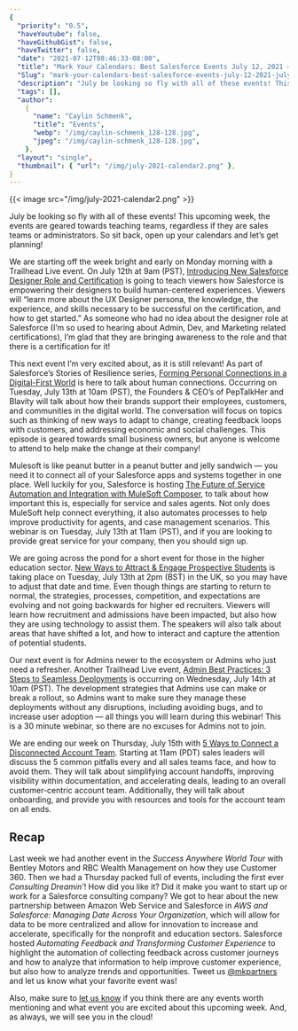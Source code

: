```yaml
---
{
  "priority": "0.5",
  "haveYoutube": false,
  "haveGithubGist": false,
  "haveTwitter": false,
  "date": "2021-07-12T08:46:33-08:00",
  "title": "Mark Your Calendars: Best Salesforce Events July 12, 2021 — July 16, 2021",
  "Slug": "mark-your-calendars-best-salesforce-events-july-12-2021-july-16-2021",
  "description": "July be looking so fly with all of these events! This upcoming week, the events are geared towards teaching teams, regardless if they are...",
  "tags": [],
  "author":
    {
      "name": "Caylin Schmenk",
      "title": "Events",
      "webp": "/img/caylin-schmenk_128-128.jpg",
      "jpeg": "/img/caylin-schmenk_128-128.jpg",
    },
  "layout": "single",
  "thumbnail": { "url": "/img/july-2021-calendar2.png" },
}
---
```


{{< image src="/img/july-2021-calendar2.png" >}}

July be looking so fly with all of these events! This upcoming week, the events are geared towards teaching teams, regardless if they are sales teams or administrators. So sit back, open up your calendars and let’s get planning!

We are starting off the week bright and early on Monday morning with a Trailhead Live event. On July 12th at 9am (PST), [Introducing New Salesforce Designer Role and Certification](https://trailhead.salesforce.com/live/broadcasts/a2r3k000001vDKg/introducing-new-salesforce-designer-role-and-certification) is going to teach viewers how Salesforce is empowering their designers to build human-centered experiences. Viewers will “learn more about the UX Designer persona, the knowledge, the experience, and skills necessary to be successful on the certification, and how to get started.” As someone who had no idea about the designer role at Salesforce (I’m so used to hearing about Admin, Dev, and Marketing related certifications), I’m glad that they are bringing awareness to the role and that there is a certification for it!

This next event I’m very excited about, as it is still relevant! As part of Salesforce’s Stories of Resilience series, [Forming Personal Connections in a Digital-First World](https://www.salesforce.com/form/event/leading-through-change-evergreen/) is here to talk about human connections. Occurring on Tuesday, July 13th at 10am (PST), the Founders & CEO’s of PepTalkHer and Blavity will talk about how their brands support their employees, customers, and communities in the digital world. The conversation will focus on topics such as thinking of new ways to adapt to change, creating feedback loops with customers, and addressing economic and social challenges. This episode is geared towards small business owners, but anyone is welcome to attend to help make the change at their company!

Mulesoft is like peanut butter in a peanut butter and jelly sandwich — you need it to connect all of your Salesforce apps and systems together in one place. Well luckily for you, Salesforce is hosting [The Future of Service Automation and Integration with MuleSoft Composer](https://www.salesforce.com/form/events/webinars/form-rss/3207644), to talk about how important this is, especially for service and sales agents. Not only does MuleSoft help connect everything, it also automates processes to help improve productivity for agents, and case management scenarios. This webinar is on Tuesday, July 13th at 11am (PST), and if you are looking to provide great service for your company, then you should sign up.

We are going across the pond for a short event for those in the higher education sector. [New Ways to Attract & Engage Prospective Students](https://www.salesforce.com/uk/form/sfdo/edu/attract-and-engage-students/?_ga=2.258135306.1455668884.1625775249-1449393581.1625164245) is taking place on Tuesday, July 13th at 2pm (BST) in the UK, so you may have to adjust that date and time. Even though things are starting to return to normal, the strategies, processes, competition, and expectations are evolving and not going backwards for higher ed recruiters. Viewers will learn how recruitment and admissions have been impacted, but also how they are using technology to assist them. The speakers will also talk about areas that have shifted a lot, and how to interact and capture the attention of potential students.

Our next event is for Admins newer to the ecosystem or Admins who just need a refresher. Another Trailhead Live event, [Admin Best Practices: 3 Steps to Seamless Deployments](https://trailhead.salesforce.com/live/broadcasts/a2r3k000001vDKq/admin-best-practices-3-steps-to-seamless-deployments) is occurring on Wednesday, July 14th at 10am (PST). The development strategies that Admins use can make or break a rollout, so Admins want to make sure they manage these deployments without any disruptions, including avoiding bugs, and to increase user adoption — all things you will learn during this webinar! This is a 30 minute webinar, so there are no excuses for Admins not to join.

We are ending our week on Thursday, July 15th with [5 Ways to Connect a Disconnected Account Team](https://www.salesforce.com/form/events/webinars/form-rss/3260367). Starting at 11am (PDT) sales leaders will discuss the 5 common pitfalls every and all sales teams face, and how to avoid them. They will talk about simplifying account handoffs, improving visibility within documentation, and accelerating deals, leading to an overall customer-centric account team. Additionally, they will talk about onboarding, and provide you with resources and tools for the account team on all ends.

## Recap

Last week we had another event in the _Success Anywhere World Tour_ with Bentley Motors and RBC Wealth Management on how they use Customer 360. Then we had a Thursday packed full of events, including the first ever _Consulting Dreamin’_! How did you like it? Did it make you want to start up or work for a Salesforce consulting company? We got to hear about the new partnership between Amazon Web Service and Salesforce in _AWS and Salesforce: Managing Date Across Your Organization_, which will allow for data to be more centralized and allow for innovation to increase and accelerate, specifically for the nonprofit and education sectors. Salesforce hosted _Automating Feedback and Transforming Customer Experience_ to highlight the automation of collecting feedback across customer journeys and how to analyze that information to help improve customer experience, but also how to analyze trends and opportunities. Tweet us [@mkpartners](http://www.twitter.com/mkpartners) and let us know what your favorite event was!

Also, make sure to [let us know](https://appexchange.salesforce.com/appxConsultingListingDetail?listingId=a0N30000001gF9jEAE&utm_source=mkp&utm_medium=referral&utm_campaign=logigear-mkp-tpp) if you think there are any events worth mentioning and what event you are excited about this upcoming week. And, as always, we will see you in the cloud!
